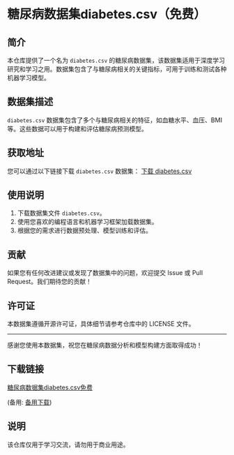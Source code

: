 # 糖尿病数据集diabetes.csv（免费）

## 简介
本仓库提供了一个名为 `diabetes.csv` 的糖尿病数据集，该数据集适用于深度学习研究和学习之用。数据集包含了与糖尿病相关的关键指标，可用于训练和测试各种机器学习模型。

## 数据集描述
`diabetes.csv` 数据集包含了多个与糖尿病相关的特征，如血糖水平、血压、BMI等。这些数据可以用于构建和评估糖尿病预测模型。

## 获取地址
您可以通过以下链接下载 `diabetes.csv` 数据集：
[下载 diabetes.csv](https://gitee.com/xxxstar/diabetes/blob/master/DATA/diabetes.csv)

## 使用说明
1. 下载数据集文件 `diabetes.csv`。
2. 使用您喜欢的编程语言和机器学习框架加载数据集。
3. 根据您的需求进行数据预处理、模型训练和评估。

## 贡献
如果您有任何改进建议或发现了数据集中的问题，欢迎提交 Issue 或 Pull Request。我们期待您的贡献！

## 许可证
本数据集遵循开源许可证，具体细节请参考仓库中的 LICENSE 文件。

---
感谢您使用本数据集，祝您在糖尿病数据分析和模型构建方面取得成功！

## 下载链接
[糖尿病数据集diabetes.csv免费](https://pan.quark.cn/s/ef4f8ba14aab) 

(备用: [备用下载](https://pan.baidu.com/s/1tR_Eh59hTFRWRTHJR7hEuQ?pwd=1234))

## 说明

该仓库仅用于学习交流，请勿用于商业用途。
